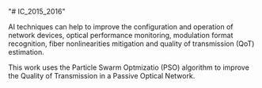 "# IC_2015_2016" 

AI techniques can help to improve the configuration and operation of network devices, optical performance monitoring, modulation format recognition, fiber nonlinearities mitigation and quality of transmission (QoT) estimation. 

This work uses the Particle Swarm Optmizatio (PSO) algorithm to improve the Quality of Transmission in a Passive Optical Network. 

